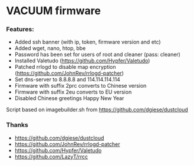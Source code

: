 # VACUUM firmware

### Features:
* Added ssh banner (with ip, token, firmware version and etc)
* Added wget, nano, htop, bbe
* Password has been set for users of root and cleaner (pass: cleaner)
* Installed Valetudo (https://github.com/Hypfer/Valetudo)
* Patched rrlogd to disable map encryption (https://github.com/JohnRev/rrlogd-patcher)
* Set dns-server to 8.8.8.8 and 114.114.114.114
* Firmware with suffix 2prc converts to Chinese version
* Firmware with suffix 2eu  converts to EU version
* Disabled Chinese greetings Happy New Year

Script based on imagebuilder.sh from https://github.com/dgiese/dustcloud

### Thanks
* https://github.com/dgiese/dustcloud
* https://github.com/JohnRev/rrlogd-patcher
* https://github.com/Hypfer/Valetudo
* https://github.com/LazyT/rrcc
